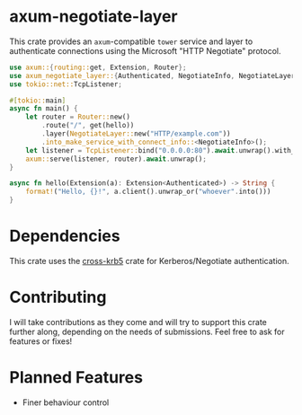 # axum-negotiate-layer

This crate provides an `axum`-compatible `tower` service and layer to authenticate
connections using the Microsoft "HTTP Negotiate" protocol.

```rust
use axum::{routing::get, Extension, Router};
use axum_negotiate_layer::{Authenticated, NegotiateInfo, NegotiateLayer};
use tokio::net::TcpListener;

#[tokio::main]
async fn main() {
    let router = Router::new()
        .route("/", get(hello))
        .layer(NegotiateLayer::new("HTTP/example.com"))
        .into_make_service_with_connect_info::<NegotiateInfo>();
    let listener = TcpListener::bind("0.0.0.0:80").await.unwrap().with_negotiate_info();
    axum::serve(listener, router).await.unwrap();
}

async fn hello(Extension(a): Extension<Authenticated>) -> String {
    format!("Hello, {}!", a.client().unwrap_or("whoever".into()))
}
```

# Dependencies
This crate uses the [cross-krb5](https://crates.io/crates/cross-krb5) crate for Kerberos/Negotiate authentication.

# Contributing
I will take contributions as they come and will try to support this crate further along, depending on the needs of submissions. Feel free to ask for features or fixes!

# Planned Features
- Finer behaviour control
